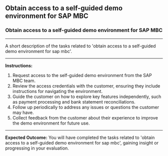 ## Obtain access to a self-guided demo environment for SAP MBC

### Obtain access to a self-guided demo environment for SAP MBC

---
A short description of the tasks related to 'obtain access to a self-guided demo environment for sap mbc'.


---
**Instructions:**

1. Request access to the self-guided demo environment from the SAP MBC team.
2. Review the access credentials with the customer, ensuring they include instructions for navigating the environment.
3. Guide the customer on how to explore key features independently, such as payment processing and bank statement reconciliations.
4. Follow up periodically to address any issues or questions the customer may have.
5. Collect feedback from the customer about their experience to improve the demo environment for future use.

---
**Expected Outcome:**
You will have completed the tasks related to 'obtain access to a self-guided demo environment for sap mbc', gaining insight or progressing in your evaluation.
